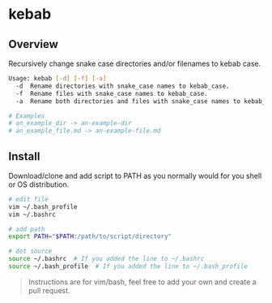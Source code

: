 # kebab

## Overview
Recursively change snake case directories and/or filenames to kebab case.

```bash
Usage: kebab [-d] [-f] [-a]
  -d  Rename directories with snake_case names to kebab_case.
  -f  Rename files with snake_case names to kebab_case.
  -a  Rename both directories and files with snake_case names to kebab_case.

# Examples
# an_example_dir -> an-example-dir
# an_example_file.md -> an-example-file.md
```

## Install
Download/clone and add script to PATH as you normally would for you shell or OS distribution.

```bash
# edit file
vim ~/.bash_profile
vim ~/.bashrc

# add path
export PATH="$PATH:/path/to/script/directory"

# dot source
source ~/.bashrc  # If you added the line to ~/.bashrc
source ~/.bash_profile  # If you added the line to ~/.bash_profile
```

> Instructions are for vim/bash, feel free to add your own and create a pull request.
